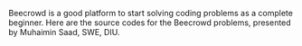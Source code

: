 Beecrowd is a good platform to start solving coding problems as a complete beginner.
Here are the source codes for the Beecrowd problems, presented by Muhaimin Saad, SWE, DIU.
